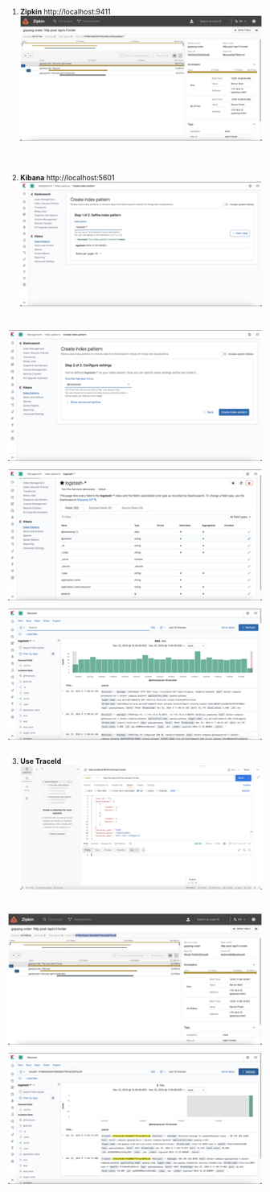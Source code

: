 1. **Zipkin** http://localhost:9411
   ![Zipkin](./resource/1.png)
<br>
<br>

2. **Kibana** http://localhost:5601
   ![Kibana](./resource/2.png)
<br>

   ![Kibana](./resource/3.png)
<br>


   ![Zipkin](./resource/4.png)
<br>


   ![Zipkin](./resource/5.png)
<br>
<br>

3. **Use TraceId**
   ![Use TraceId](./resource/8.png)
<br>

   ![Use TraceId](./resource/9.png)
<br>

   ![Use TraceId](./resource/7.png)
<br>
